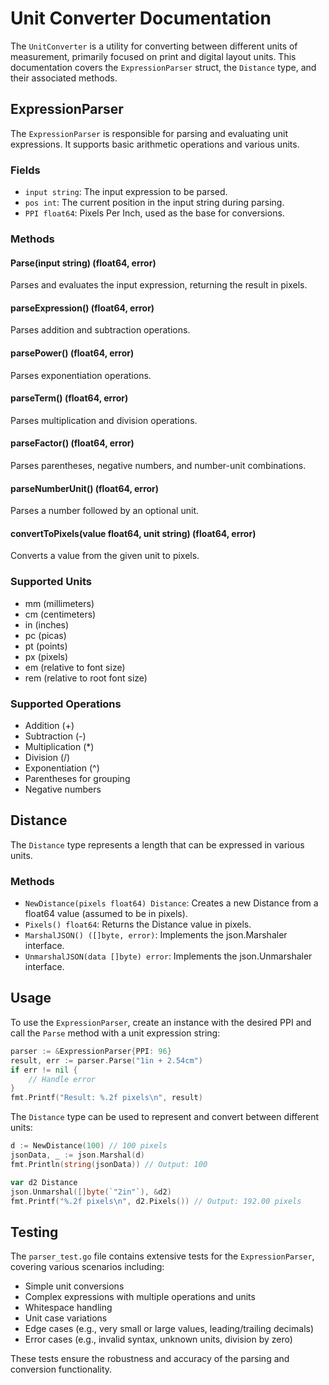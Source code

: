 # Unit Converter Documentation

The `UnitConverter` is a utility for converting between different units of measurement, primarily focused on print and digital layout units. This documentation covers the `ExpressionParser` struct, the `Distance` type, and their associated methods.

## ExpressionParser

The `ExpressionParser` is responsible for parsing and evaluating unit expressions. It supports basic arithmetic operations and various units.

### Fields

- `input string`: The input expression to be parsed.
- `pos int`: The current position in the input string during parsing.
- `PPI float64`: Pixels Per Inch, used as the base for conversions.

### Methods

#### Parse(input string) (float64, error)

Parses and evaluates the input expression, returning the result in pixels.

#### parseExpression() (float64, error)

Parses addition and subtraction operations.

#### parsePower() (float64, error)

Parses exponentiation operations.

#### parseTerm() (float64, error)

Parses multiplication and division operations.

#### parseFactor() (float64, error)

Parses parentheses, negative numbers, and number-unit combinations.

#### parseNumberUnit() (float64, error)

Parses a number followed by an optional unit.

#### convertToPixels(value float64, unit string) (float64, error)

Converts a value from the given unit to pixels.

### Supported Units

- mm (millimeters)
- cm (centimeters)
- in (inches)
- pc (picas)
- pt (points)
- px (pixels)
- em (relative to font size)
- rem (relative to root font size)

### Supported Operations

- Addition (+)
- Subtraction (-)
- Multiplication (*)
- Division (/)
- Exponentiation (^)
- Parentheses for grouping
- Negative numbers

## Distance

The `Distance` type represents a length that can be expressed in various units.

### Methods

- `NewDistance(pixels float64) Distance`: Creates a new Distance from a float64 value (assumed to be in pixels).
- `Pixels() float64`: Returns the Distance value in pixels.
- `MarshalJSON() ([]byte, error)`: Implements the json.Marshaler interface.
- `UnmarshalJSON(data []byte) error`: Implements the json.Unmarshaler interface.

## Usage

To use the `ExpressionParser`, create an instance with the desired PPI and call the `Parse` method with a unit expression string:

```go
parser := &ExpressionParser{PPI: 96}
result, err := parser.Parse("1in + 2.54cm")
if err != nil {
    // Handle error
}
fmt.Printf("Result: %.2f pixels\n", result)
```

The `Distance` type can be used to represent and convert between different units:

```go
d := NewDistance(100) // 100 pixels
jsonData, _ := json.Marshal(d)
fmt.Println(string(jsonData)) // Output: 100

var d2 Distance
json.Unmarshal([]byte(`"2in"`), &d2)
fmt.Printf("%.2f pixels\n", d2.Pixels()) // Output: 192.00 pixels
```

## Testing

The `parser_test.go` file contains extensive tests for the `ExpressionParser`, covering various scenarios including:

- Simple unit conversions
- Complex expressions with multiple operations and units
- Whitespace handling
- Unit case variations
- Edge cases (e.g., very small or large values, leading/trailing decimals)
- Error cases (e.g., invalid syntax, unknown units, division by zero)

These tests ensure the robustness and accuracy of the parsing and conversion functionality.
